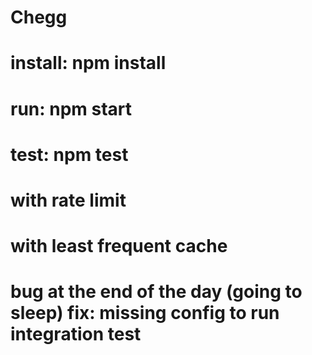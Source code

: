 # Chegg

# install: npm install
# run:  npm start
# test: npm test

# with rate limit
# with least frequent cache
# bug at the end of the day (going to sleep) fix: missing config to run integration test